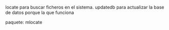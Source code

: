 locate para buscar ficheros en el sistema.
updatedb para actualizar la base de datos porque la que funciona

paquete: mlocate

